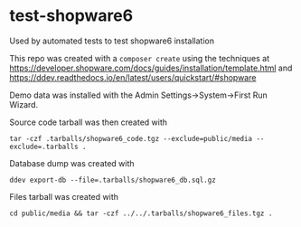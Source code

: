 # test-shopware6
Used by automated tests to test shopware6 installation

This repo was created with a `composer create` using the techniques at https://developer.shopware.com/docs/guides/installation/template.html and https://ddev.readthedocs.io/en/latest/users/quickstart/#shopware

Demo data was installed with the Admin Settings->System->First Run Wizard.

Source code tarball was then created with 
```
tar -czf .tarballs/shopware6_code.tgz --exclude=public/media --exclude=.tarballs .
```

Database dump was created with
```
ddev export-db --file=.tarballs/shopware6_db.sql.gz
```

Files tarball was created with
```
cd public/media && tar -czf ../../.tarballs/shopware6_files.tgz .
```
